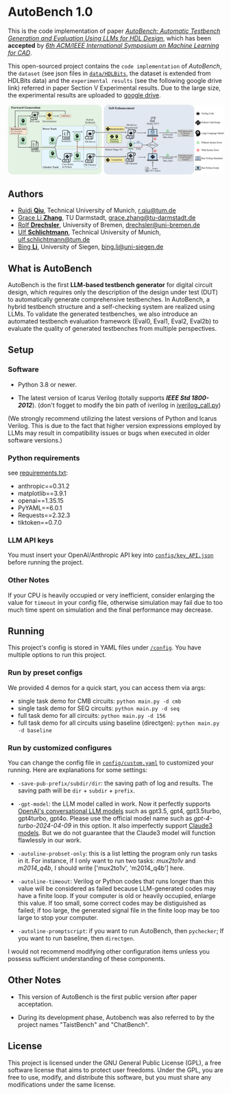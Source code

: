 # AutoBench 1.0

This is the code implementation of paper [*AutoBench: Automatic Testbench Generation and Evaluation Using LLMs for HDL Design*](https://arxiv.org/abs/2407.03891), which has been **accepted** by [*6th ACM/IEEE International Symposium on Machine Learning for CAD*](https://mlcad.org/symposium/). 

This open-sourced project contains the `code implementation` of *AutoBench*, the `dataset` (see json files in [`data/HDLBits`](data/HDLBits), the dataset is extended from HDLBits data) and the `experimental results` (see the following google drive link) referred in paper Section V Experimental results. Due to the large size, the experimental results are uploaded to [google drive](https://drive.google.com/drive/folders/1EhG9Ch4vDzMtOsDvoiHthU0OWsZP1xRh?usp=sharing).

![image](https://github.com/AutoBench/AutoBench/blob/master/Workflow_Detailed_Generation.png)

## Authors

 - [Ruidi **Qiu**](https://www.ce.cit.tum.de/eda/personen/ruidi-qiu/), Technical University of Munich, r.qiu@tum.de 
 - [Grace Li **Zhang**](https://www.etit.tu-darmstadt.de/fachbereich/professuren_etit/etit_prof_details_121280.en.jsp), TU Darmstadt, grace.zhang@tu-darmstadt.de
 - [Rolf **Drechsler**](https://www.rolfdrechsler.de/), University of Bremen, drechsler@uni-bremen.de
 - [Ulf **Schlichtmann**](https://www.ce.cit.tum.de/eda/personen/ulf-schlichtmann/), Technical University of Munich, ulf.schlichtmann@tum.de
 - [Bing **Li**](https://www.ce.cit.tum.de/eda/personen/bing-li/), University of Siegen, bing.li@uni-siegen.de

## What is AutoBench
AutoBench is the first **LLM-based testbench generator** for digital circuit design, which requires only the description of the design under test (DUT) to automatically generate comprehensive testbenches. In AutoBench, a hybrid testbench structure and a self-checking system are realized using LLMs. To validate the generated testbenches, we also introduce an automated testbench evaluation framework (Eval0, Eval1, Eval2, Eval2b) to evaluate the quality of generated testbenches from multiple perspectives.

## Setup

### Software

- Python 3.8 or newer.

- The latest version of Icarus Verilog (totally supports ***IEEE Std 1800-2012***). (don't fogget to modify the bin path of iverilog in [iverilog_call.py](iverilog_call.py))

(We strongly recommend utilizing the latest versions of Python and Icarus Verilog. This is due to the fact that higher version expressions employed by LLMs may result in compatibility issues or bugs when executed in older software versions.)

### Python requirements

see [requirements.txt](requirements.txt):

- anthropic==0.31.2
- matplotlib==3.9.1
- openai==1.35.15
- PyYAML==6.0.1
- Requests==2.32.3
- tiktoken==0.7.0

### LLM API keys

You must insert your OpenAI/Anthropic API key into [`config/key_API.json`](config/key_API.json) before running the project.

### Other Notes

If your CPU is heavily occupied or very inefficient, consider enlarging the value for `timeout` in your config file, otherwise simulation may fail due to too much time spent on simulation and the final performance may decrease.

## Running

This project's config is stored in YAML files under [`/config`](config). You have multiple options to run this project.

### Run by preset configs

We provided 4 demos for a quick start, you can access them via args:

- single task demo for CMB circuits: `python main.py -d cmb`
- single task demo for SEQ circuits: `python main.py -d seq`
- full task demo for all circuits: `python main.py -d 156`
- full task demo for all circuits using baseline (directgen): `python main.py -d baseline`

### Run by customized configures

You can change the config file in [`config/custom.yaml`](config/custom.yaml) to customized your running. Here are explanations for some settings:

- `-save-pub-prefix/subdir/dir`: the saving path of log and results. The saving path will be `dir` + `subdir` + `prefix`.

- `-gpt-model`: the LLM model called in work. Now it perfectly supports [OpenAI's conversational LLM models](https://platform.openai.com/docs/models) such as gpt3.5, gpt4, gpt3.5turbo, gpt4turbo, gpt4o. Please use the official model name such as *gpt-4-turbo-2024-04-09* in this option. It also imperfectly support [Claude3 models](https://docs.anthropic.com/en/docs/about-claude/models). But we do not guarantee that the Claude3 model will function flawlessly in our work.
  
- `-autoline-probset-only`: this is a list letting the program only run tasks in it. For instance, if I only want to run two tasks: *mux2to1v* and *m2014_q4b*, I should write ['mux2to1v', 'm2014_q4b'] here.
  
- `-autoline-timeout`: Verilog or Python codes that runs longer than this value will be considered as failed because LLM-generated codes may have a finite loop. If your computer is old or heavily occupied, enlarge this value. If too small, some correct codes may be distiguished as failed; if too large, the generated signal file in the finite loop may be too large to stop your computer.
  
- `-autoline-promptscript`: if you want to run AutoBench, then `pychecker`; If you want to run baseline, then `directgen`.

I would not recommend modifying other configuration items unless you possess sufficient understanding of these components.

## Other Notes

- This version of AutoBench is the first public version after paper acceptation.

- During its development phase, Autobench was also referred to by the project names "TaistBench" and "ChatBench".

## License

This project is licensed under the GNU General Public License (GPL), a free software license that aims to protect user freedoms. Under the GPL, you are free to use, modify, and distribute this software, but you must share any modifications under the same license.
